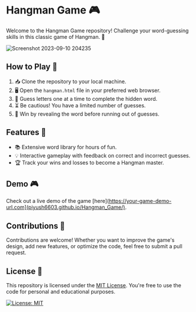# Hangman Game 🎮

Welcome to the Hangman Game repository! Challenge your word-guessing skills in this classic game of Hangman. 🚀

![Screenshot 2023-09-10 204235](https://github.com/Piyush6603/Hangman_Game/assets/101010704/12cd8225-751d-47e7-a3f5-a4cb196296ce)


## How to Play 📝

1. 📥 Clone the repository to your local machine.
2. 🖥️ Open the `hangman.html` file in your preferred web browser.
3. 🧩 Guess letters one at a time to complete the hidden word.
4. ⏳ Be cautious! You have a limited number of guesses.
5. 🎉 Win by revealing the word before running out of guesses.

## Features 🌟

- 📚 Extensive word library for hours of fun.
- 💡 Interactive gameplay with feedback on correct and incorrect guesses.
- 🏆 Track your wins and losses to become a Hangman master.

## Demo 🎮

Check out a live demo of the game [here](https://your-game-demo-url.com](piyush6603.github.io/Hangman_Game/).

## Contributions 🤝

Contributions are welcome! Whether you want to improve the game's design, add new features, or optimize the code, feel free to submit a pull request.

## License 📜

This repository is licensed under the [MIT License](LICENSE). You're free to use the code for personal and educational purposes.

[![License: MIT](https://img.shields.io/badge/License-MIT-yellow.svg)](https://opensource.org/licenses/MIT)
